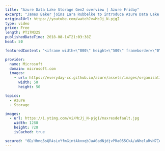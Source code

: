 ```yaml
---
title: "Azure Data Lake Storage Gen2 overview | Azure Friday"
excerpt: "James Baker joins Lara Rubbelke to introduce Azure Data Lake Storage Gen2, which is redefining cloud storage for big data analytics due to multi-modal (object store and file system) access and combining the best qualities of a dedicated analytics file system with those of a cloud-scale object store."
originalUrl: https://youtube.com/watch?v=McJj_N-pjgI
type: video
price: Free
length: PT17M32S
publishedDateTime: 2018-08-14T21:03:38Z
heat: 50

featuredContent: "<iframe width=\"800\" height=\"500\" frameborder=\"0\" src=\"https://www.youtube.com/embed/McJj_N-pjgI\" allow=\"accelerometer; autoplay; encrypted-media; gyroscope; picture-in-picture\" allowfullscreen></iframe>"

provider:
  name: Microsoft
  domain: microsoft.com
  images:
    - url: https://everyday-cc.github.io/azure/assets/images/organizations/microsoft.com-50x50.jpg
      width: 50
      height: 50

topics:
  - Azure
  - Storage

images:
  - url: https://i.ytimg.com/vi/McJj_N-pjgI/maxresdefault.jpg
    width: 1280
    height: 720
    isCached: true

secured: "6D/Hhnq5sQR4sLxYfmGintAkxxqbJaA0adNjdjvPRa055CkA/aNhelaRvN7IotyMTstmixdMhzZyBzf9Vh8gzn7Xe946v8smaOPkZ6+rTGvCh7OsZlCt8hQsSdXdfcv/WdTDZ1HdWtoYFSo8yDFZYYXlbmHoOMTSzoAaTi+nmK7tjfWrCRIj1sIquE5ejnw3SCaI3NITrFEKd1iUPpJLIbl3kCcTGbHSfmRxBhv0aQTV6H+RCSRUcfYcuGkhWOrI+t0xETbT1MhQdtuL4l8EIAcfjol/NY3wp25x4u4t+k1AhV6hrITItRuC56Ogg+SDczjmJ/OZlqQLQ4gSq+amaKhsJ5EUAmARxw5joyBBct/IJNUgqu6sn+K7N9ZhYXJ+vr3RrG8rHpbNNMi6lJDksrrDzTqEsC70kiyxxnTUT2M=;cl34paf/ZNjxLw7IvmGMCg=="
---
```


